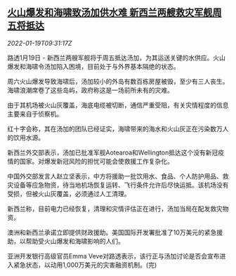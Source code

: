 <!--1642586462000-->
[火山爆发和海啸致汤加供水难 新西兰两艘救灾军舰周五将抵达](https://cn.reuters.com/article/tonga-disaster-new-zealand-aid-0119-idCNKBS2JT0QI)
------

<div><i>2022-01-19T09:31:17Z</i></div><p>路透1月19日 - 新西兰两艘军舰将于周五抵达汤加，为其运送关键的水供应。火山爆发和海啸令汤加陷入困境，目前处于与外界基本隔绝的状态。</p><p>周六火山爆发导致海啸后，汤加较小的外岛有数百栋房屋被毁，至少有三人丧生。海啸浪潮席卷了这些岛屿，政府称这是一场前所未有的灾难。</p><p>由于其机场被火山灰覆盖，海底电缆被切断，通信严重受阻，有关灾情程度的信息主要来自于侦察机。</p><p>红十字会称，其在汤加的团队已经证实，海啸带来的海水和火山灰正在污染数万人的饮用水源。</p><p>新西兰外交部表示，汤加已批准军舰Aotearoa和Wellington抵达这个没有新冠疫情的国家。对爆发新冠风险的担忧可能会使救援工作复杂化。</p><p>中国外交部发言人赵立坚表示，中方将援助一批饮用水、食品、个人防护用品、救灾设备等应急物资，待当地机场恢复运转、飞行条件允许后尽快运抵。该机场没有受损，但被火山灰覆盖，必须通过人工清理。</p><p>新西兰称，目前电力已经恢复，清理和灾情评估正在进行，汤加当局在配发救灾物资。</p><p>澳洲和新西兰承诺立即提供财政援助。美国国际开发署批准了10万美元的紧急援助，以帮助受火山爆发和海啸影响的人们。</p><p>亚洲开发银行高级官员Emma Veve对路透表示，该行正与汤加讨论是否会宣布进入紧急状态，以动用1,000万美元的灾害融资机制。(完)</p>
